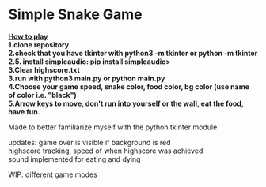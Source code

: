 # Simple Snake Game  
<ins>**How to play**</ins>  
**1.clone repository**   
**2.check that you have tkinter with python3 -m tkinter or python -m tkinter**  
**2.5. install simpleaudio: pip install simpleaudio>**  
**3.Clear highscore.txt**  
**3.run with python3 main.py or python main.py**    
**4.Choose your game speed, snake color, food color, bg color (use name of color i.e. "black")**     
**5.Arrow keys to move, don't run into yourself or the wall, eat the food, have fun.**  

Made to better familiarize myself with the python tkinter module

updates: game over is visible if background is red  
         highscore tracking, speed of when highscore was achieved  
         sound implemented for eating and dying

WIP: different game modes
